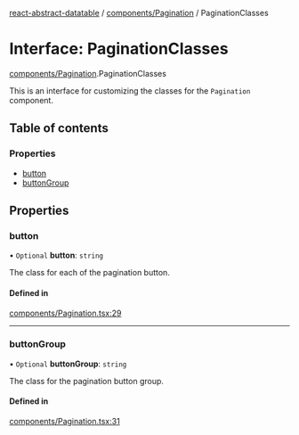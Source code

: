 [react-abstract-datatable](../README.md) / [components/Pagination](../modules/components_Pagination.md) / PaginationClasses

# Interface: PaginationClasses

[components/Pagination](../modules/components_Pagination.md).PaginationClasses

This is an interface for customizing the classes for
the `Pagination` component.

## Table of contents

### Properties

- [button](components_Pagination.PaginationClasses.md#button)
- [buttonGroup](components_Pagination.PaginationClasses.md#buttongroup)

## Properties

### button

• `Optional` **button**: `string`

The class for each of the pagination button.

#### Defined in

[components/Pagination.tsx:29](https://github.com/imballinst/react-abstract-datatable/blob/master/src/components/Pagination.tsx#L29)

___

### buttonGroup

• `Optional` **buttonGroup**: `string`

The class for the pagination button group.

#### Defined in

[components/Pagination.tsx:31](https://github.com/imballinst/react-abstract-datatable/blob/master/src/components/Pagination.tsx#L31)

